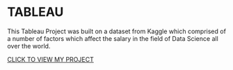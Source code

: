 # TABLEAU
This Tableau Project was built on a dataset from Kaggle which comprised of a number of factors which affect the salary in the field of Data Science all over the world.


[CLICK TO VIEW MY PROJECT](https://lnkd.in/gy_tNZ_J) 


